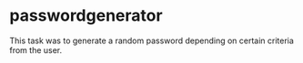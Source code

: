 # passwordgenerator

This task was to generate a random password depending on certain criteria from the user. 
